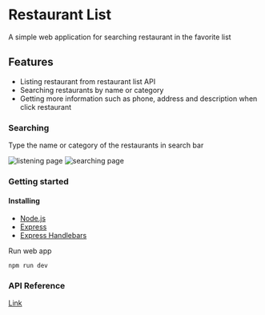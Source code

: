 # Restaurant List
A simple web application for searching restaurant in the favorite list

## Features
- Listing restaurant from restaurant list API
- Searching restaurants by name or category
- Getting more information such as phone, address and description when click restaurant

### Searching
Type the name or category of the restaurants in search bar

![listening page](./screen%20capture/listening%20page.png)
![searching page](./screen%20capture/searching%20page.png)

### Getting started
#### Installing
- [Node.js](https://github.com/nvm-sh/nvm)
- [Express](https://www.npmjs.com/package/express)
- [Express Handlebars](https://github.com/express-handlebars/express-handlebars)

Run web app 
```
npm run dev
```

### API Reference
[Link](https://drive.google.com/file/d/1W-BD9-c8zJRYCwAD8yhqQdLwcUdN8GZi/view)

